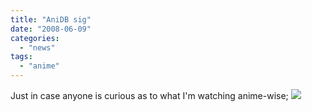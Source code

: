 ```yaml
---
title: "AniDB sig"
date: "2008-06-09"
categories: 
  - "news"
tags: 
  - "anime"
---
```


Just in case anyone is curious as to what I'm watching anime-wise; [![ ](http://sig.anidb.net/images/signatures/6529/aoU8l/)](http://sig.anidb.net/redirect/6529/aoU8l/)

